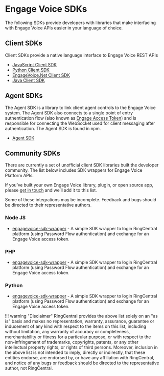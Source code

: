 # Engage Voice SDKs

The following SDKs provide developers with libraries that make interfacing with Engage Voice APIs easier in your language of choice.

## Client SDKs

Client SDKs provide a native language interface to Engage Voice REST APIs

* [JavaScript Client SDK](https://github.com/ringcentral/engage-voice-js)
* [Python Client SDK](https://github.com/ringcentral/engage-voice-python)
* [EngageVoice.Net Client SDK](https://github.com/ringcentral/EngageVoice.Net)
* [Java Client SDK](https://github.com/ringcentral/engage-voice-java)

## Agent SDKs

The Agent SDK is a library to link client agent controls to the Engage Voice system. The Agent SDK also connects to a single point of entry authentication flow (also known as [Engage Access Token](../authentication/auth-ringcentral)) and is responsible for connecting the WebSocket used for client messaging after authentication. The Agent SDK is found in npm.

* [Agent SDK](https://www.npmjs.com/package/@ringcentral/engage-voice-agent)

## Community SDKs

There are currently a set of unofficial client SDK libraries built the developer community. The list below includes SDK wrappers for Engage Voice Platform APIs.

If you’ve built your own Engage Voice library, plugin, or open source app, please [get in touch](mailto:devsupport@ringcentral.com) and we’ll add it to this list.

Some of these integrations may be incomplete. Feedback and bugs should be directed to their representative authors.

### Node JS

* [engagevoice-sdk-wrapper](https://github.com/pacovu/engagevoice-sdk-wrapper-node) - A simple SDK wrapper to login RingCentral platform (using Password Flow authentication) and exchange for an Engage Voice access token.

### PHP

* [engagevoice-sdk-wrapper](https://github.com/pacovu/engagevoice-sdk-wrapper-php) - A simple SDK wrapper to login RingCentral platform (using Password Flow authentication) and exchange for an Engage Voice access token.

### Python

* [engagevoice-sdk-wrapper](https://github.com/pacovu/engagevoice-sdk-wrapper-python) - A simple SDK wrapper to login RingCentral platform (using Password Flow authentication) and exchange for an Engage Voice access token.


!!! warning "Disclaimer"
    RingCentral provides the above list solely on an "as is" basis and makes no representation, warranty, assurance, guarantee or inducement of any kind with respect to the items on this list, including without limitation, any warranty of accuracy or completeness, merchantability or fitness for a particular purpose, or with respect to the non-infringement of trademarks, copyrights, patents, or any other intellectual property rights, or rights of third persons. Moreover, inclusion in the above list is not intended to imply, directly or indirectly, that these entities endorse, are endorsed by, or have any affiliation with RingCentral, and notice of any bugs or feedback should be directed to the representative author, not RingCentral.
